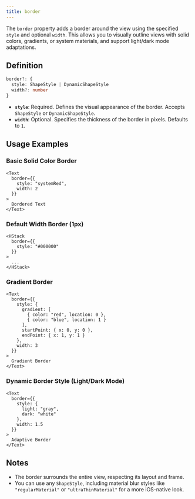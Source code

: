 ```yaml
---
title: border
---
```

The `border` property adds a border around the view using the specified `style` and optional `width`. This allows you to visually outline views with solid colors, gradients, or system materials, and support light/dark mode adaptations.

## Definition

```ts
border?: {
  style: ShapeStyle | DynamicShapeStyle
  width?: number
}
```

* **`style`**: Required. Defines the visual appearance of the border. Accepts `ShapeStyle` or `DynamicShapeStyle`.
* **`width`**: Optional. Specifies the thickness of the border in pixels. Defaults to `1`.

## Usage Examples

### Basic Solid Color Border

```tsx
<Text
  border={{
    style: "systemRed",
    width: 2
  }}
>
  Bordered Text
</Text>
```

### Default Width Border (1px)

```tsx
<HStack
  border={{
    style: "#000000"
  }}
>
  ...
</HStack>
```

### Gradient Border

```tsx
<Text
  border={{
    style: {
      gradient: [
        { color: "red", location: 0 },
        { color: "blue", location: 1 }
      ],
      startPoint: { x: 0, y: 0 },
      endPoint: { x: 1, y: 1 }
    },
    width: 3
  }}
>
  Gradient Border
</Text>
```

### Dynamic Border Style (Light/Dark Mode)

```tsx
<Text
  border={{
    style: {
      light: "gray",
      dark: "white"
    },
    width: 1.5
  }}
>
  Adaptive Border
</Text>
```

## Notes

* The border surrounds the entire view, respecting its layout and frame.
* You can use any `ShapeStyle`, including material blur styles like `"regularMaterial"` or `"ultraThinMaterial"` for a more iOS-native look.
